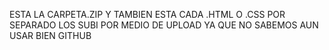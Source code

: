 ESTA LA CARPETA.ZIP Y TAMBIEN ESTA CADA .HTML O .CSS POR SEPARADO LOS SUBI POR MEDIO DE UPLOAD YA QUE NO SABEMOS AUN USAR BIEN GITHUB
